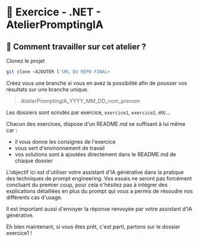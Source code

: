 # 📝 Exercice - .NET - AtelierPromptingIA

## 🎯 Comment travailler sur cet atelier ?

Clonez le projet

```bash
git clone <AJOUTER l'URL DU REPO FINAL> 
```

Créez vous une branche si vous en avez la possibilité afin de pousser vos résultats sur une branche unique.

> AtelierPromptingIA_YYYY_MM_DD_nom_prenom

Les dossiers sont scindés par exercice, `exercice1`, `exercice2`, etc...

Chacun des exercices, dispose d'un README.md se suffisant à lui même car :
- il vous donne les consignes de l'exercice
- vous sert d'environnement de travail
- vos solutions sont à ajoutées directement dans le README.md de chaque dossier

L'objectif ici est d'utiliser votre assistant d'IA générative dans la pratique des techniques de prompt engineering.
Vos essais ne seront pas forcément concluant du premier coup, pour cela n'hésitez pas à intégrer des explications détaillées en plus du prompt qui vous a permis de résoudre nos différents cas d'usage.

Il est important aussi d'envoyer la réponse renvoyée par votre assistant d'IA générative.

Eh bien maintenant, si vous êtes prêt, c'est parti, partons sur le dossier exercice1 !